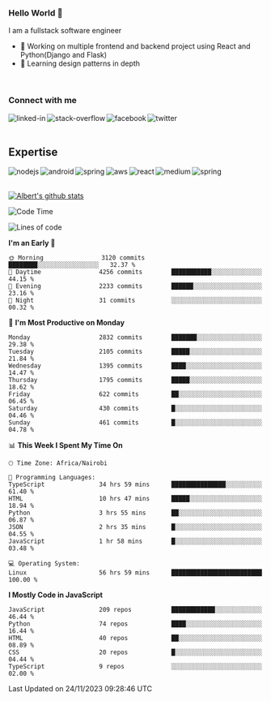 

### Hello World 👋
I am a fullstack software engineer
- 🔭 Working on multiple frontend and backend project using React and Python(Django and Flask)
- 🌱 Learning design patterns in depth

<br>

### Connect with me

[<img align="left" alt="linked-in" src="https://img.shields.io/badge/linkedin-%230077B5.svg?&style=for-the-badge&logo=linkedin&logoColor=white" />](https://www.linkedin.com/in/albert-byrone/)

<!-- [<img align="left" alt="medium" src="https://img.shields.io/badge/medium-%2312100E.svg?&style=for-the-badge&logo=medium&logoColor=white" />](https://56faisal.medium.com/) -->

[<img align="left" alt="stack-overflow" src="https://img.shields.io/badge/stack%20overflow-FE7A16?logo=stack-overflow&logoColor=white&style=for-the-badge" />](https://stackoverflow.com/users/11916317/albert-byrone)

[<img align="left" alt="facebook" src="https://img.shields.io/badge/facebook-%231877F2.svg?&style=for-the-badge&logo=facebook&logoColor=white" />](https://web.facebook.com/albert.byrone.1/)

[<img align="left" alt="twitter" src="https://img.shields.io/badge/twitter-%231DA1F2.svg?&style=for-the-badge&logo=twitter&logoColor=white" />](https://twitter.com/byrone_albert)

<br>

<br>

## Expertise
<img align="left" alt="nodejs" src="https://img.shields.io/badge/python%20-%2343853D.svg?&style=for-the-badge&logo=node.js&logoColor=white" />
<img align="left" alt="android" src="https://img.shields.io/badge/Flask-3DDC84?logo=android&logoColor=white&style=for-the-badge" />
<img align="left" alt="spring" src="https://img.shields.io/badge/drf%20-%236DB33F.svg?&style=for-the-badge&logo=spring&logoColor=white" />
<img align="left" alt="aws" src="https://img.shields.io/badge/django%20AWS-%23232F3E?logo=amazon-aws&logoColor=white&style=for-the-badge" />
<img align="left" alt="react" src="https://img.shields.io/badge/react%20-%2320232a.svg?&style=for-the-badge&logo=react&logoColor=%2361DAFB" />
<img align="left" alt="medium" src="https://img.shields.io/badge/Angular-%23316192.svg?&style=for-the-badge&logo=postgresql&logoColor=white" />
<img align="left" alt="spring" src="https://img.shields.io/badge/Javascript%20-%236DB33F.svg?&style=for-the-badge&logo=spring&logoColor=white" />
<br>
<br>


[![Albert's github stats](https://github-readme-stats.vercel.app/api?username=Albert-Byrone&count_private=true&show_icons=true&theme=radical&hide_rank=false)](https://github.com/anuraghazra/github-readme-stats)

<!-- [![Top Langs](https://github-readme-stats.vercel.app/api/top-langs/?username=Albert-Byrone&layout=compact)](https://github.com/anuraghazra/github-readme-stats) -->

<!--
**Albert-Byrone/Albert-Byrone** is a ✨ _special_ ✨ repository because its `README.md` (this file) appears on your GitHub profile.

Here are some ideas to get you started:

- 🔭 I’m currently working on ...
- 🌱 I’m currently learning ...
- 👯 I’m looking to collaborate on ...
- 🤔 I’m looking for help with ...
- 💬 Ask me about ...
- 📫 How to reach me: ...
- 😄 Pronouns: ...
- ⚡ Fun fact: ...
-->


<!--START_SECTION:waka-->
![Code Time](http://img.shields.io/badge/Code%20Time-876%20hrs%2022%20mins-blue)

![Lines of code](https://img.shields.io/badge/From%20Hello%20World%20I%27ve%20Written-62.7%20million%20lines%20of%20code-blue)

**I'm an Early 🐤** 

```text
🌞 Morning                3120 commits        ████████░░░░░░░░░░░░░░░░░   32.37 % 
🌆 Daytime                4256 commits        ███████████░░░░░░░░░░░░░░   44.15 % 
🌃 Evening                2233 commits        ██████░░░░░░░░░░░░░░░░░░░   23.16 % 
🌙 Night                  31 commits          ░░░░░░░░░░░░░░░░░░░░░░░░░   00.32 % 
```
📅 **I'm Most Productive on Monday** 

```text
Monday                   2832 commits        ███████░░░░░░░░░░░░░░░░░░   29.38 % 
Tuesday                  2105 commits        █████░░░░░░░░░░░░░░░░░░░░   21.84 % 
Wednesday                1395 commits        ████░░░░░░░░░░░░░░░░░░░░░   14.47 % 
Thursday                 1795 commits        █████░░░░░░░░░░░░░░░░░░░░   18.62 % 
Friday                   622 commits         ██░░░░░░░░░░░░░░░░░░░░░░░   06.45 % 
Saturday                 430 commits         █░░░░░░░░░░░░░░░░░░░░░░░░   04.46 % 
Sunday                   461 commits         █░░░░░░░░░░░░░░░░░░░░░░░░   04.78 % 
```


📊 **This Week I Spent My Time On** 

```text
🕑︎ Time Zone: Africa/Nairobi

💬 Programming Languages: 
TypeScript               34 hrs 59 mins      ███████████████░░░░░░░░░░   61.40 % 
HTML                     10 hrs 47 mins      █████░░░░░░░░░░░░░░░░░░░░   18.94 % 
Python                   3 hrs 55 mins       ██░░░░░░░░░░░░░░░░░░░░░░░   06.87 % 
JSON                     2 hrs 35 mins       █░░░░░░░░░░░░░░░░░░░░░░░░   04.55 % 
JavaScript               1 hr 58 mins        █░░░░░░░░░░░░░░░░░░░░░░░░   03.48 % 

💻 Operating System: 
Linux                    56 hrs 59 mins      █████████████████████████   100.00 % 
```

**I Mostly Code in JavaScript** 

```text
JavaScript               209 repos           ████████████░░░░░░░░░░░░░   46.44 % 
Python                   74 repos            ████░░░░░░░░░░░░░░░░░░░░░   16.44 % 
HTML                     40 repos            ██░░░░░░░░░░░░░░░░░░░░░░░   08.89 % 
CSS                      20 repos            █░░░░░░░░░░░░░░░░░░░░░░░░   04.44 % 
TypeScript               9 repos             ░░░░░░░░░░░░░░░░░░░░░░░░░   02.00 % 
```




 Last Updated on 24/11/2023 09:28:46 UTC
<!--END_SECTION:waka-->
